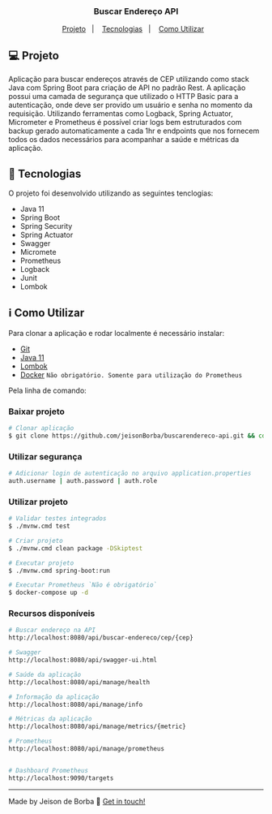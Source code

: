 <h3 align="center"> 
	Buscar Endereço API
</h3>

<p align="center">
  <a href="#-projeto">Projeto</a>&nbsp;&nbsp;&nbsp;|&nbsp;&nbsp;&nbsp;
  <a href="#rocket-Tecnologias">Tecnologias</a>&nbsp;&nbsp;&nbsp;|&nbsp;&nbsp;&nbsp;
  <a href="#information_source-como-utilizar">Como Utilizar</a>&nbsp;&nbsp;&nbsp;
</p>

## 💻 Projeto
Aplicação para buscar endereços através de CEP utilizando como stack Java com Spring Boot para criação de API no padrão Rest. A aplicação possui uma camada de segurança que utilizado o HTTP Basic para a autenticação, onde deve ser provido um usuário e senha no momento da requisição. Utilizando ferramentas como Logback, Spring Actuator, Micrometer e Prometheus é possível criar logs bem estruturados com backup gerado automaticamente a cada 1hr e endpoints que nos fornecem todos os dados necessários para acompanhar a saúde e métricas da aplicação.

## :rocket: Tecnologias
O projeto foi desenvolvido utilizando as seguintes tenclogias:

- Java 11
- Spring Boot
- Spring Security
- Spring Actuator
- Swagger
- Micromete
- Prometheus
- Logback
- Junit
- Lombok

## :information_source: Como Utilizar
Para clonar a aplicação e rodar localmente é necessário instalar:
- [Git][git]
- [Java 11][java]
- [Lombok][lombok] 
- [Docker][docker] `Não obrigatório. Somente para utilização do Prometheus`

Pela linha de comando:

### Baixar projeto
```bash
# Clonar aplicação
$ git clone https://github.com/jeisonBorba/buscarendereco-api.git && cd buscarendereco-api
```

### Utilizar segurança
```bash
# Adicionar login de autenticação no arquivo application.properties
auth.username | auth.password | auth.role
```

### Utilizar projeto
```bash
# Validar testes integrados
$ ./mvnw.cmd test

# Criar projeto
$ ./mvnw.cmd clean package -DSkiptest

# Executar projeto
$ ./mvnw.cmd spring-boot:run

# Executar Prometheus `Não é obrigatório`
$ docker-compose up -d
```

### Recursos disponíveis
```bash
# Buscar endereço na API
http://localhost:8080/api/buscar-endereco/cep/{cep}

# Swagger
http://localhost:8080/api/swagger-ui.html

# Saúde da aplicação
http://localhost:8080/api/manage/health

# Informação da aplicação
http://localhost:8080/api/manage/info

# Métricas da aplicação
http://localhost:8080/api/manage/metrics/{metric}

# Prometheus
http://localhost:8080/api/manage/prometheus


# Dashboard Prometheus
http://localhost:9090/targets
```

---
Made by Jeison de Borba :wave: [Get in touch!](https://www.linkedin.com/in/jeison-de-borba/)

[git]: https://git-scm.com/
[java]: https://adoptopenjdk.net/
[lombok]: https://projectlombok.org/
[docker]: https://docs.docker.com/get-docker/

